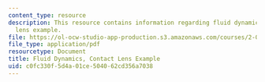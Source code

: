 ```yaml
---
content_type: resource
description: This resource contains information regarding fluid dynamics, contact
  lens example.
file: https://ol-ocw-studio-app-production.s3.amazonaws.com/courses/2-06-fluid-dynamics-spring-2013/c0fc330f5d4a01ce504062cd356a7038_MIT2_06S13_notes_lens.pdf
file_type: application/pdf
resourcetype: Document
title: Fluid Dynamics, Contact Lens Example
uid: c0fc330f-5d4a-01ce-5040-62cd356a7038
---
```

